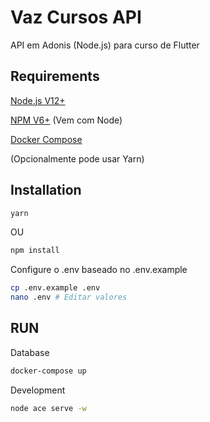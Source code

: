 # Vaz Cursos API

API em Adonis (Node.js) para curso de Flutter

## Requirements

[Node.js V12+](https://nodejs.org/)

[NPM V6+](https://www.npmjs.com/) (Vem com Node)

[Docker Compose](https://docs.docker.com/compose/)

(Opcionalmente pode usar Yarn)

## Installation

```bash
yarn
```

OU

```bash
npm install
```

Configure o .env baseado no .env.example

```bash
cp .env.example .env
nano .env # Editar valores
```

## RUN

Database

```bash
docker-compose up
```

Development

```bash
node ace serve -w
```
